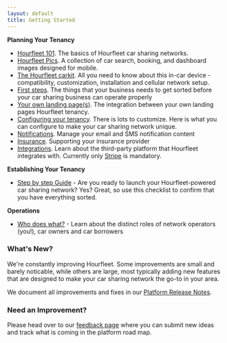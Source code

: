 ```yaml
---
layout: default
title: Getting Started
---
```

 
**Planning Your Tenancy**  
* [Hourfleet 101](howitworks.html). The basics of Hourfleet car sharing networks.  
* [Hourfleet Pics](screens.html). A collection of car search, booking, and dashboard images designed for mobile.  
* [The Hourfleet carkit](carkit.html). All you need to know about this in-car device - compatibility, customization, installation and cellular network setup.     
* [First steps](youprovide.html). The things that your business needs to get sorted before your car sharing business can operate properly
* [Your own landing page(s)](yoursite.html). The integration between your own landing pages Hourfleet tenancy.  
* [Configuring your tenancy](youconfigure.html). There is lots to customize. Here is what you can configure to make your car sharing network unique.  
* [Notifications](notifications.html). Manage your email and SMS notification content  
* [Insurance](insurance.html). Supporting your insurance provider
* [Integrations](integrations.html). Learn about the third-party platform that Hourfleet integrates with. Currently only [Stripe](http://stripe.com) is mandatory. 

**Establishing Your Tenancy**  
* [Step by step Guide](stepbystep.html) - Are you ready to launch your Hourfleet-powered car sharing network? Yes? Great, so use this checklist to confirm that you have everything sorted.   

**Operations**
* [Who does what?](roles.html) - Learn about the distinct roles of network operators (you!), car owners and car borrowers


### What's New?

We're constantly improving Hourfleet. Some improvements are small and barely noticable, while others are large, most typically adding new features that are designed to make your car sharing network the go-to in your area. 

We document all improvements and fixes in our [Platform Release Notes](releasenotes.html).

### Need an Improvement?

Please head over to our [feedback page](https://feedback.hourfleet.com) where you can submit new ideas and track what is coming in the platform road map.
